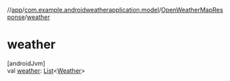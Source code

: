 //[app](../../../index.md)/[com.example.androidweatherapplication.model](../index.md)/[OpenWeatherMapResponse](index.md)/[weather](weather.md)

# weather

[androidJvm]\
val [weather](weather.md): [List](https://kotlinlang.org/api/latest/jvm/stdlib/kotlin.collections/-list/index.html)&lt;[Weather](../-weather/index.md)&gt;
